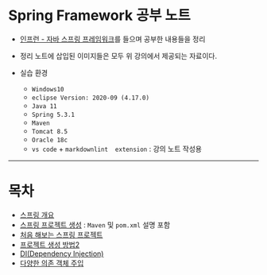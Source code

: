 # Spring Framework 공부 노트

+ [인프런 - 자바 스프링 프레임워크](https://www.inflearn.com/course/%EC%8A%A4%ED%94%84%EB%A7%81-%ED%94%84%EB%A0%88%EC%9E%84%EC%9B%8C%ED%81%AC_renew/dashboard)를 들으며 공부한 내용들을 정리

+ 정리 노트에 삽입된 이미지들은 모두 위 강의에서 제공되는 자료이다.

+ 실습 환경
    + `Windows10`
    + `eclipse Version: 2020-09 (4.17.0)`
    + `Java 11`
    + `Spring 5.3.1`
    + `Maven`
    + `Tomcat 8.5`
    + `Oracle 18c`
    + `vs code` + `markdownlint  extension` : 강의 노트 작성용

---

# 목차

+ [스프링 개요](https://github.com/journeytorainbow/Spring_study_note/blob/master/%EC%8A%A4%ED%94%84%EB%A7%81_%EA%B0%9C%EC%9A%94/%EB%A9%94%EB%AA%A8.md)
+ [스프링 프로젝트 생성](https://github.com/journeytorainbow/Spring_study_note/blob/master/%EC%8A%A4%ED%94%84%EB%A7%81_%ED%94%84%EB%A1%9C%EC%A0%9D%ED%8A%B8_%EC%83%9D%EC%84%B1/%EB%A9%94%EB%AA%A8.md) : `Maven` 및 `pom.xml` 설명 포함
+ [처음 해보는 스프링 프로젝트](https://github.com/journeytorainbow/Spring_study_note/blob/master/%EC%B2%98%EC%9D%8C_%ED%95%B4%EB%B3%B4%EB%8A%94_%EC%8A%A4%ED%94%84%EB%A7%81_%ED%94%84%EB%A1%9C%EC%A0%9D%ED%8A%B8/%EB%A9%94%EB%AA%A8.md)
+ [프로젝트 생성 방법2](https://github.com/journeytorainbow/Spring_study_note/blob/master/%ED%94%84%EB%A1%9C%EC%A0%9D%ED%8A%B8_%EC%83%9D%EC%84%B1_%EB%B0%A9%EB%B2%952/%EB%A9%94%EB%AA%A8.md)
+ [DI(Dependency Injection)](https://github.com/journeytorainbow/Spring_study_note/blob/master/DI(Dependency_Injection)/%EB%A9%94%EB%AA%A8.md)
+ [다양한 의존 객체 주입](https://github.com/journeytorainbow/Spring_study_note/blob/master/%EB%8B%A4%EC%96%91%ED%95%9C_%EC%9D%98%EC%A1%B4_%EA%B0%9D%EC%B2%B4%EC%A3%BC%EC%9E%85/%EB%A9%94%EB%AA%A8.md)